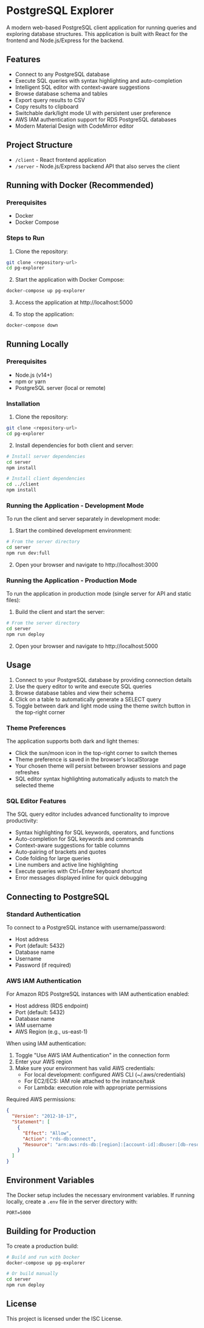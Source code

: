 # PostgreSQL Explorer

A modern web-based PostgreSQL client application for running queries and exploring database structures. This application is built with React for the frontend and Node.js/Express for the backend.

## Features

- Connect to any PostgreSQL database
- Execute SQL queries with syntax highlighting and auto-completion
- Intelligent SQL editor with context-aware suggestions
- Browse database schema and tables
- Export query results to CSV
- Copy results to clipboard
- Switchable dark/light mode UI with persistent user preference
- AWS IAM authentication support for RDS PostgreSQL databases
- Modern Material Design with CodeMirror editor

## Project Structure

- `/client` - React frontend application
- `/server` - Node.js/Express backend API that also serves the client

## Running with Docker (Recommended)

### Prerequisites

- Docker
- Docker Compose

### Steps to Run

1. Clone the repository:
```bash
git clone <repository-url>
cd pg-explorer
```

2. Start the application with Docker Compose:
```bash
docker-compose up pg-explorer
```

3. Access the application at http://localhost:5000

4. To stop the application:
```bash
docker-compose down
```

## Running Locally

### Prerequisites

- Node.js (v14+)
- npm or yarn
- PostgreSQL server (local or remote)

### Installation

1. Clone the repository:
```bash
git clone <repository-url>
cd pg-explorer
```

2. Install dependencies for both client and server:
```bash
# Install server dependencies
cd server
npm install

# Install client dependencies
cd ../client
npm install
```

### Running the Application - Development Mode

To run the client and server separately in development mode:

1. Start the combined development environment:
```bash
# From the server directory
cd server
npm run dev:full
```

2. Open your browser and navigate to http://localhost:3000

### Running the Application - Production Mode

To run the application in production mode (single server for API and static files):

1. Build the client and start the server:
```bash
# From the server directory
cd server
npm run deploy
```

2. Open your browser and navigate to http://localhost:5000

## Usage

1. Connect to your PostgreSQL database by providing connection details
2. Use the query editor to write and execute SQL queries
3. Browse database tables and view their schema
4. Click on a table to automatically generate a SELECT query
5. Toggle between dark and light mode using the theme switch button in the top-right corner

### Theme Preferences

The application supports both dark and light themes:

- Click the sun/moon icon in the top-right corner to switch themes
- Theme preference is saved in the browser's localStorage
- Your chosen theme will persist between browser sessions and page refreshes
- SQL editor syntax highlighting automatically adjusts to match the selected theme

### SQL Editor Features

The SQL query editor includes advanced functionality to improve productivity:

- Syntax highlighting for SQL keywords, operators, and functions
- Auto-completion for SQL keywords and commands
- Context-aware suggestions for table columns
- Auto-pairing of brackets and quotes
- Code folding for large queries
- Line numbers and active line highlighting
- Execute queries with Ctrl+Enter keyboard shortcut
- Error messages displayed inline for quick debugging

## Connecting to PostgreSQL

### Standard Authentication
To connect to a PostgreSQL instance with username/password:
- Host address
- Port (default: 5432)
- Database name
- Username
- Password (if required)

### AWS IAM Authentication
For Amazon RDS PostgreSQL instances with IAM authentication enabled:
- Host address (RDS endpoint)
- Port (default: 5432)
- Database name
- IAM username
- AWS Region (e.g., us-east-1)

When using IAM authentication:
1. Toggle "Use AWS IAM Authentication" in the connection form
2. Enter your AWS region
3. Make sure your environment has valid AWS credentials:
   - For local development: configured AWS CLI (~/.aws/credentials)
   - For EC2/ECS: IAM role attached to the instance/task
   - For Lambda: execution role with appropriate permissions

Required AWS permissions:
```json
{
  "Version": "2012-10-17",
  "Statement": [
    {
      "Effect": "Allow",
      "Action": "rds-db:connect",
      "Resource": "arn:aws:rds-db:[region]:[account-id]:dbuser:[db-resource-id]/[db-username]"
    }
  ]
}
```

## Environment Variables

The Docker setup includes the necessary environment variables. If running locally, create a `.env` file in the server directory with:

```
PORT=5000
```

## Building for Production

To create a production build:

```bash
# Build and run with Docker
docker-compose up pg-explorer

# Or build manually
cd server
npm run deploy
```

## License

This project is licensed under the ISC License.